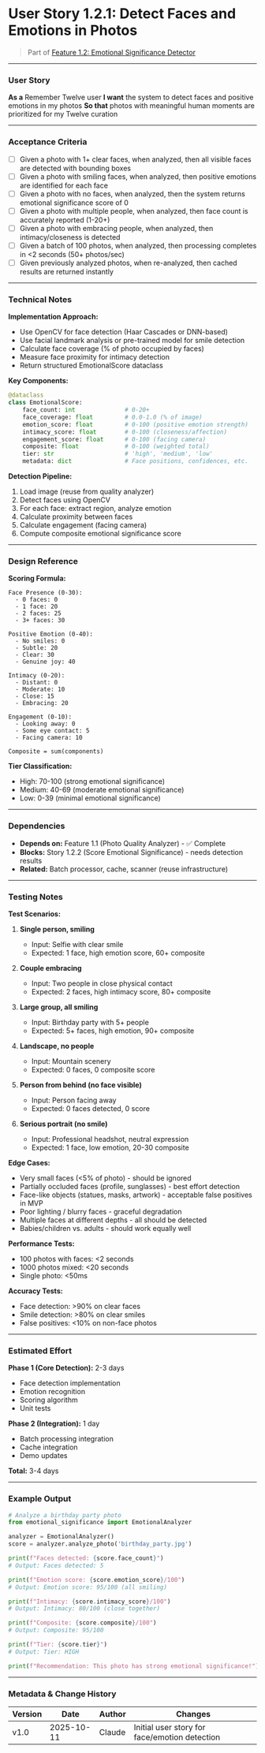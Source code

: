 # User Story 1.2.1: Detect Faces and Emotions in Photos

> Part of [Feature 1.2: Emotional Significance Detector](../../../Features/epic-1-ai-curation/feature-1.2-emotional-significance-detector.md)

---

### User Story

**As a** Remember Twelve user
**I want** the system to detect faces and positive emotions in my photos
**So that** photos with meaningful human moments are prioritized for my Twelve curation

---

### Acceptance Criteria

- [ ] Given a photo with 1+ clear faces, when analyzed, then all visible faces are detected with bounding boxes
- [ ] Given a photo with smiling faces, when analyzed, then positive emotions are identified for each face
- [ ] Given a photo with no faces, when analyzed, then the system returns emotional significance score of 0
- [ ] Given a photo with multiple people, when analyzed, then face count is accurately reported (1-20+)
- [ ] Given a photo with embracing people, when analyzed, then intimacy/closeness is detected
- [ ] Given a batch of 100 photos, when analyzed, then processing completes in <2 seconds (50+ photos/sec)
- [ ] Given previously analyzed photos, when re-analyzed, then cached results are returned instantly

---

### Technical Notes

**Implementation Approach:**
- Use OpenCV for face detection (Haar Cascades or DNN-based)
- Use facial landmark analysis or pre-trained model for smile detection
- Calculate face coverage (% of photo occupied by faces)
- Measure face proximity for intimacy detection
- Return structured EmotionalScore dataclass

**Key Components:**
```python
@dataclass
class EmotionalScore:
    face_count: int              # 0-20+
    face_coverage: float         # 0.0-1.0 (% of image)
    emotion_score: float         # 0-100 (positive emotion strength)
    intimacy_score: float        # 0-100 (closeness/affection)
    engagement_score: float      # 0-100 (facing camera)
    composite: float             # 0-100 (weighted total)
    tier: str                    # 'high', 'medium', 'low'
    metadata: dict               # Face positions, confidences, etc.
```

**Detection Pipeline:**
1. Load image (reuse from quality analyzer)
2. Detect faces using OpenCV
3. For each face: extract region, analyze emotion
4. Calculate proximity between faces
5. Calculate engagement (facing camera)
6. Compute composite emotional significance score

---

### Design Reference

**Scoring Formula:**
```
Face Presence (0-30):
  - 0 faces: 0
  - 1 face: 20
  - 2 faces: 25
  - 3+ faces: 30

Positive Emotion (0-40):
  - No smiles: 0
  - Subtle: 20
  - Clear: 30
  - Genuine joy: 40

Intimacy (0-20):
  - Distant: 0
  - Moderate: 10
  - Close: 15
  - Embracing: 20

Engagement (0-10):
  - Looking away: 0
  - Some eye contact: 5
  - Facing camera: 10

Composite = sum(components)
```

**Tier Classification:**
- High: 70-100 (strong emotional significance)
- Medium: 40-69 (moderate emotional significance)
- Low: 0-39 (minimal emotional significance)

---

### Dependencies

- **Depends on:** Feature 1.1 (Photo Quality Analyzer) - ✅ Complete
- **Blocks:** Story 1.2.2 (Score Emotional Significance) - needs detection results
- **Related:** Batch processor, cache, scanner (reuse infrastructure)

---

### Testing Notes

**Test Scenarios:**

1. **Single person, smiling**
   - Input: Selfie with clear smile
   - Expected: 1 face, high emotion score, 60+ composite

2. **Couple embracing**
   - Input: Two people in close physical contact
   - Expected: 2 faces, high intimacy score, 80+ composite

3. **Large group, all smiling**
   - Input: Birthday party with 5+ people
   - Expected: 5+ faces, high emotion, 90+ composite

4. **Landscape, no people**
   - Input: Mountain scenery
   - Expected: 0 faces, 0 composite score

5. **Person from behind (no face visible)**
   - Input: Person facing away
   - Expected: 0 faces detected, 0 score

6. **Serious portrait (no smile)**
   - Input: Professional headshot, neutral expression
   - Expected: 1 face, low emotion, 20-30 composite

**Edge Cases:**

- Very small faces (<5% of photo) - should be ignored
- Partially occluded faces (profile, sunglasses) - best effort detection
- Face-like objects (statues, masks, artwork) - acceptable false positives in MVP
- Poor lighting / blurry faces - graceful degradation
- Multiple faces at different depths - all should be detected
- Babies/children vs. adults - should work equally well

**Performance Tests:**
- 100 photos with faces: <2 seconds
- 1000 photos mixed: <20 seconds
- Single photo: <50ms

**Accuracy Tests:**
- Face detection: >90% on clear faces
- Smile detection: >80% on clear smiles
- False positives: <10% on non-face photos

---

### Estimated Effort

**Phase 1 (Core Detection):** 2-3 days
- Face detection implementation
- Emotion recognition
- Scoring algorithm
- Unit tests

**Phase 2 (Integration):** 1 day
- Batch processing integration
- Cache integration
- Demo updates

**Total:** 3-4 days

---

### Example Output

```python
# Analyze a birthday party photo
from emotional_significance import EmotionalAnalyzer

analyzer = EmotionalAnalyzer()
score = analyzer.analyze_photo('birthday_party.jpg')

print(f"Faces detected: {score.face_count}")
# Output: Faces detected: 5

print(f"Emotion score: {score.emotion_score}/100")
# Output: Emotion score: 95/100 (all smiling)

print(f"Intimacy: {score.intimacy_score}/100")
# Output: Intimacy: 80/100 (close together)

print(f"Composite: {score.composite}/100")
# Output: Composite: 95/100

print(f"Tier: {score.tier}")
# Output: Tier: HIGH

print(f"Recommendation: This photo has strong emotional significance!")
```

---

### Metadata & Change History

| Version | Date       | Author | Changes                                       |
| ------- | ---------- | ------ | --------------------------------------------- |
| v1.0    | 2025-10-11 | Claude | Initial user story for face/emotion detection |

